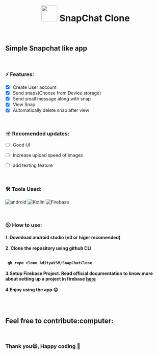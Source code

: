 </img><h1 align="center"> <img height=50 width=50 src="https://o.remove.bg/downloads/e53ebfab-b7ca-4302-be4b-75ab7d59aa1c/logo2-removebg-preview.png"> SnapChat Clone</h1>

<br>
<p>
  <h2>Simple Snapchat like app</h2>
</p>
<br>

  ### :zap: Features:
  - [x] Create User account
  - [x] Send snaps(Choose from Device storage)
  - [x] Send small message along with snap
  - [x] View Snap
  - [x] Automatically delete snap after view
  
  <br>
  
  ### :sunny: Recomended updates:
  - [ ] Good UI
  - [ ] Increase upload speed of images
  - [ ] add texting feature

  
<br>

  ### 🛠️ Tools Used:
  ![android](https://img.shields.io/badge/Android%20Studio-ED8B00?style=for-the-badge&logo=android&logoColor=white)
  ![Kotlin](https://img.shields.io/badge/Kotlin-0095D5?&style=for-the-badge&logo=kotlin&logoColor=white)
  ![Firebase](https://img.shields.io/badge/firebase-ffca28?style=for-the-badge&logo=firebase)

<br>

  ### :confused: How to use:
  <p>
  <h4>
  1. Download android studio (v3 or higer recomended) <br><br>
  2. Clone the repository using github CLI<br><br>
 
  `  gh repo clone AdityaVSM/SnapChatClone  `
  <br><br>
  3.Setup Firebase Project. Read official documentation to know more about setting up a project in firebase <a href="https://firebase.google.com/docs/build">here<a/><br><br>
  4.Enjoy using the app :blush:
  
  <br><br>
  <h2>Feel free to contribute:computer:</h2><br>
  
  ### Thank you:smile:, Happy coding :muscle:
  </h4>
